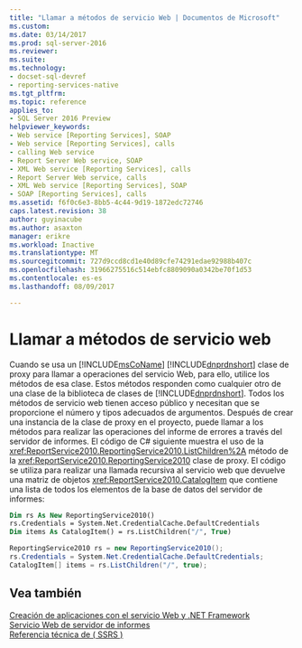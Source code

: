 ```yaml
---
title: "Llamar a métodos de servicio Web | Documentos de Microsoft"
ms.custom: 
ms.date: 03/14/2017
ms.prod: sql-server-2016
ms.reviewer: 
ms.suite: 
ms.technology:
- docset-sql-devref
- reporting-services-native
ms.tgt_pltfrm: 
ms.topic: reference
applies_to:
- SQL Server 2016 Preview
helpviewer_keywords:
- Web service [Reporting Services], SOAP
- Web service [Reporting Services], calls
- calling Web service
- Report Server Web service, SOAP
- XML Web service [Reporting Services], calls
- Report Server Web service, calls
- XML Web service [Reporting Services], SOAP
- SOAP [Reporting Services], calls
ms.assetid: f6f0c6e3-8bb5-4c44-9d19-1872edc72746
caps.latest.revision: 38
author: guyinacube
ms.author: asaxton
manager: erikre
ms.workload: Inactive
ms.translationtype: MT
ms.sourcegitcommit: 727d9ccd8cd1e40d89cfe74291edae92988b407c
ms.openlocfilehash: 31966275516c514ebfc8809090a0342be70f1d53
ms.contentlocale: es-es
ms.lasthandoff: 08/09/2017

---
```

# <a name="calling-web-service-methods"></a>Llamar a métodos de servicio web
  Cuando se usa un [!INCLUDE[msCoName](../../../includes/msconame-md.md)] [!INCLUDE[dnprdnshort](../../../includes/dnprdnshort-md.md)] clase de proxy para llamar a operaciones del servicio Web, para ello, utilice los métodos de esa clase. Estos métodos responden como cualquier otro de una clase de la biblioteca de clases de [!INCLUDE[dnprdnshort](../../../includes/dnprdnshort-md.md)]. Todos los métodos de servicio web tienen acceso público y necesitan que se proporcione el número y tipos adecuados de argumentos. Después de crear una instancia de la clase de proxy en el proyecto, puede llamar a los métodos para realizar las operaciones del informe de errores a través del servidor de informes. El código de C# siguiente muestra el uso de la <xref:ReportService2010.ReportingService2010.ListChildren%2A> método de la <xref:ReportService2010.ReportingService2010> clase de proxy. El código se utiliza para realizar una llamada recursiva al servicio web que devuelve una matriz de objetos <xref:ReportService2010.CatalogItem> que contiene una lista de todos los elementos de la base de datos del servidor de informes:  
  
```vb  
Dim rs As New ReportingService2010()  
rs.Credentials = System.Net.CredentialCache.DefaultCredentials  
Dim items As CatalogItem() = rs.ListChildren("/", True)  
```  
  
```csharp  
ReportingService2010 rs = new ReportingService2010();  
rs.Credentials = System.Net.CredentialCache.DefaultCredentials;  
CatalogItem[] items = rs.ListChildren("/", true);  
```  
  
## <a name="see-also"></a>Vea también  
 [Creación de aplicaciones con el servicio Web y .NET Framework](../../../reporting-services/report-server-web-service/net-framework/building-applications-using-the-web-service-and-the-net-framework.md)   
 [Servicio Web de servidor de informes](../../../reporting-services/report-server-web-service/report-server-web-service.md)   
 [Referencia técnica de &#40; SSRS &#41;](../../../reporting-services/technical-reference-ssrs.md)  
  
  

